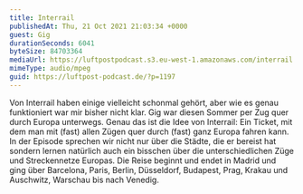 ```yaml
---
title: Interrail
publishedAt: Thu, 21 Oct 2021 21:03:34 +0000
guest: Gig
durationSeconds: 6041
byteSize: 84703364
mediaUrl: https://luftpostpodcast.s3.eu-west-1.amazonaws.com/interrail.mp3
mimeType: audio/mpeg
guid: https://luftpost-podcast.de/?p=1197
---
```


Von Interrail haben einige vielleicht schonmal gehört, aber wie es genau funktioniert war mir bisher nicht klar. Gig war diesen Sommer per Zug quer durch Europa unterwegs. Genau das ist die Idee von Interrail: Ein Ticket, mit dem man mit (fast) allen Zügen quer durch (fast) ganz Europa fahren kann. In der Episode sprechen wir nicht nur über die Städte, die er bereist hat sondern lernen natürlich auch ein bisschen über die unterschiedlichen Züge und Streckennetze Europas. Die Reise beginnt und endet in Madrid und ging über Barcelona, Paris, Berlin, Düsseldorf, Budapest, Prag, Krakau und Auschwitz, Warschau bis nach Venedig.

